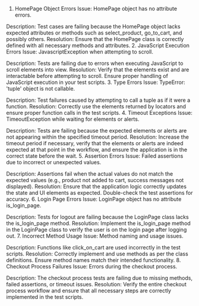 1. HomePage Object Errors
Issue: HomePage object has no attribute errors.

Description: Test cases are failing because the HomePage object lacks expected attributes or methods such as select_product, go_to_cart, and possibly others.
Resolution: Ensure that the HomePage class is correctly defined with all necessary methods and attributes.
2. JavaScript Execution Errors
Issue: JavascriptException when attempting to scroll.

Description: Tests are failing due to errors when executing JavaScript to scroll elements into view.
Resolution: Verify that the elements exist and are interactable before attempting to scroll. Ensure proper handling of JavaScript execution in your test scripts.
3. Type Errors
Issue: TypeError: 'tuple' object is not callable.

Description: Test failures caused by attempting to call a tuple as if it were a function.
Resolution: Correctly use the elements returned by locators and ensure proper function calls in the test scripts.
4. Timeout Exceptions
Issue: TimeoutException while waiting for elements or alerts.

Description: Tests are failing because the expected elements or alerts are not appearing within the specified timeout period.
Resolution: Increase the timeout period if necessary, verify that the elements or alerts are indeed expected at that point in the workflow, and ensure the application is in the correct state before the wait.
5. Assertion Errors
Issue: Failed assertions due to incorrect or unexpected values.

Description: Assertions fail when the actual values do not match the expected values (e.g., product not added to cart, success messages not displayed).
Resolution: Ensure that the application logic correctly updates the state and UI elements as expected. Double-check the test assertions for accuracy.
6. Login Page Errors
Issue: LoginPage object has no attribute is_login_page.

Description: Tests for logout are failing because the LoginPage class lacks the is_login_page method.
Resolution: Implement the is_login_page method in the LoginPage class to verify the user is on the login page after logging out.
7. Incorrect Method Usage
Issue: Method naming and usage issues.

Description: Functions like click_on_cart are used incorrectly in the test scripts.
Resolution: Correctly implement and use methods as per the class definitions. Ensure method names match their intended functionality.
8. Checkout Process Failures
Issue: Errors during the checkout process.

Description: The checkout process tests are failing due to missing methods, failed assertions, or timeout issues.
Resolution: Verify the entire checkout process workflow and ensure that all necessary steps are correctly implemented in the test scripts.